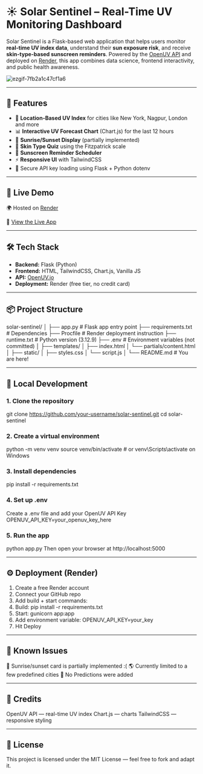 # ☀️ Solar Sentinel – Real-Time UV Monitoring Dashboard

Solar Sentinel is a Flask-based web application that helps users monitor **real-time UV index data**, understand their **sun exposure risk**, and receive **skin-type-based sunscreen reminders**. Powered by the [OpenUV API](https://www.openuv.io/) and deployed on [Render](https://render.com/), this app combines data science, frontend interactivity, and public health awareness.

![ezgif-7fb2a1c47cf1a6](https://github.com/user-attachments/assets/1eed25ac-4331-4a55-b558-eba1638fde6b)

---

## 🌟 Features

- 📍 **Location-Based UV Index** for cities like New York, Nagpur, London and more
- 📊 **Interactive UV Forecast Chart** (Chart.js) for the last 12 hours
- 🌅 **Sunrise/Sunset Display** (partially implemented)
- 🧴 **Skin Type Quiz** using the Fitzpatrick scale
- 🔔 **Sunscreen Reminder Scheduler**
- ⚡ **Responsive UI** with TailwindCSS
- 🔐 Secure API key loading using Flask + Python dotenv

---

## 🚀 Live Demo

🌍 Hosted on [Render](https://render.com)

🔗 [View the Live App](https://solar-sentinel.onrender.com/)  

---

## 🛠 Tech Stack

- **Backend:** Flask (Python)
- **Frontend:** HTML, TailwindCSS, Chart.js, Vanilla JS
- **API:** [OpenUV.io](https://www.openuv.io/)
- **Deployment:** Render (free tier, no credit card)

---

## 📦 Project Structure
solar-sentinel/
│
├── app.py # Flask app entry point
├── requirements.txt # Dependencies
├── Procfile # Render deployment instruction
├── runtime.txt # Python version (3.12.9)
├── .env # Environment variables (not committed)
│
├── templates/
│ ├── index.html
│ └── partials/content.html
│
├── static/
│ ├── styles.css
│ └── script.js
│
└── README.md # You are here!

---

## 🧪 Local Development
### 1. Clone the repository
git clone https://github.com/your-username/solar-sentinel.git
cd solar-sentinel
### 2. Create a virtual environment
python -m venv venv
source venv/bin/activate  # or venv\Scripts\activate on Windows
### 3. Install dependencies
pip install -r requirements.txt
### 4. Set up .env
Create a .env file and add your OpenUV API Key
OPENUV_API_KEY=your_openuv_key_here
### 5. Run the app
python app.py
Then open your browser at http://localhost:5000

---

## ⚙️ Deployment (Render)
1) Create a free Render account
2) Connect your GitHub repo
3) Add build + start commands:
4) Build: pip install -r requirements.txt
5) Start: gunicorn app:app
6) Add environment variable:
   OPENUV_API_KEY=your_key
7) Hit Deploy

---

## 📌 Known Issues
🌅 Sunrise/sunset card is partially implemented :( 
🌎 Currently limited to a few predefined cities
🧴 No Predictions were added

--- 

## 🧠 Credits
OpenUV API — real-time UV index
Chart.js — charts
TailwindCSS — responsive styling

--- 

## 📜 License
This project is licensed under the MIT License — feel free to fork and adapt it.
